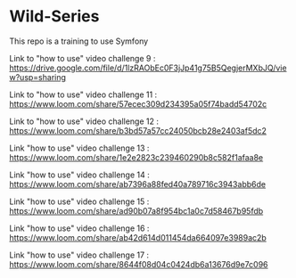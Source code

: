 # Wild-Series

This repo is a training to use Symfony

Link to "how to use" video challenge 9 : https://drive.google.com/file/d/1lzRAObEc0F3jJp41g75B5QegjerMXbJQ/view?usp=sharing

Link to "how to use" video challenge 11 : https://www.loom.com/share/57ecec309d234395a05f74badd54702c

Link to "how to use" video challenge 12 : https://www.loom.com/share/b3bd57a57cc24050bcb28e2403af5dc2

Link "how to use" video challenge 13 : https://www.loom.com/share/1e2e2823c239460290b8c582f1afaa8e

Link "how to use" video challenge 14 : https://www.loom.com/share/ab7396a88fed40a789716c3943abb6de

Link "how to use" video challenge 15 : https://www.loom.com/share/ad90b07a8f954bc1a0c7d58467b95fdb

Link "how to use" video challenge 16 : https://www.loom.com/share/ab42d614d011454da664097e3989ac2b

Link "how to use" video challenge 17 : https://www.loom.com/share/8644f08d04c0424db6a13676d9e7c096
